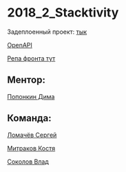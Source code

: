 # 2018_2_Stacktivity
Задеплоенный проект: <a href="http://128.68.165.22:3000">тык</a>

<a href="http://128.68.165.22:3000/docs">OpenAPI</a> 

<a href="https://github.com/frontend-park-mail-ru/2018_2_Stacktivity">Репа фронта тут</a>

## Ментор: 
<a href="https://github.com/PDmitryA">Попонкин Дима</a>

## Команда: 
<a href="https://github.com/Silvman">Ломачёв Сергей</a> 

<a href="https://github.com/ConstaConst">Митраков Костя</a> 

<a href="https://github.com/Falcon22">Соколов Влад</a> 
